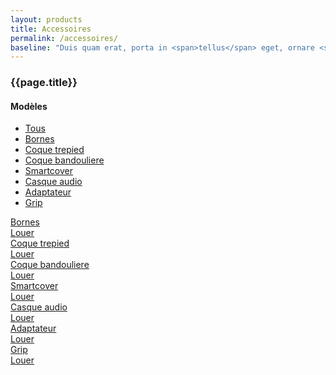 ```yaml
---
layout: products
title: Accessoires
permalink: /accessoires/
baseline: "Duis quam erat, porta in <span>tellus</span> eget, ornare <span>hendrerit</span> nulla.<br>Quisque <span>pretium</span> enim quis justo <span>vehicula</span> congue."
---
```


<div class="container">
    <div class="row">
        <div class="col-md-3 hidden-sm hidden-xs">
          <div class="ec-filters-menu">
            <h3 class="section-title no-margin-top">{{page.title}}</h3>
            <h4>Modèles</h4>
            <ul>
              <li><a href="javascript:void(0);" class="filter" data-filter="all">Tous</a></li>
              <li><a href="javascript:void(0);" class="filter" data-filter=".category-bornes">Bornes</a></li>
              <li><a href="javascript:void(0);" class="filter" data-filter=".category-coque-trepied">Coque trepied</a></li>
              <li><a href="javascript:void(0);" class="filter" data-filter=".category-coque-bandouliere">Coque bandouliere</a></li>
              <li><a href="javascript:void(0);" class="filter" data-filter=".category-smartcover">Smartcover</a></li>
              <li><a href="javascript:void(0);" class="filter" data-filter=".category-casque-audio">Casque audio</a></li>
              <li><a href="javascript:void(0);" class="filter" data-filter=".category-adaptateur">Adaptateur</a></li>
              <li><a href="javascript:void(0);" class="filter" data-filter=".category-grip">Grip</a></li>
            </ul>
          </div>
        </div>
        <div class="col-md-9">
            <div class="row" id="Container">
                <div class="col-sm-4 mix category-bornes" data-price="64900" data-date="20130521" data-popularity="3">
                    <div class="ec-box">
                        <div class="ec-box-header"><a href="#">Bornes</a></div>
                        <a href="#"><img src="{{ '/img/demo/e_img01.jpg' | prepend: site.baseurl }}" alt=""></a>
                        <div class="ec-box-footer text-center">
                            <a href="#" class="btn btn-ar btn-primary btn-sm"><i class="fa fa-shopping-cart"></i> Louer</a>
                        </div>
                    </div>
                </div>
                <div class="col-sm-4 mix category-coque-trepied" data-price="4999" data-date="20130421" data-popularity="8">
                    <div class="ec-box">
                        <div class="ec-box-header"><a href="#">Coque trepied</a></div>
                        <a href="#"><img src="{{ '/img/demo/e_img02.jpg' | prepend: site.baseurl }}" alt=""></a>
                        <div class="ec-box-footer text-center">
                            <a href="#" class="btn btn-ar btn-primary btn-sm"><i class="fa fa-shopping-cart"></i> Louer</a>
                        </div>
                    </div>
                </div>
                <div class="col-sm-4 mix category-coque-bandouliere" data-price="24999" data-date="20121409" data-popularity="7">
                    <div class="ec-box">
                        <div class="ec-box-header"><a href="#">Coque bandouliere</a></div>
                        <a href="#"><img src="{{ '/img/demo/e_img03.jpg' | prepend: site.baseurl }}" alt=""></a>
                        <div class="ec-box-footer text-center">
                            <a href="#" class="btn btn-ar btn-primary btn-sm"><i class="fa fa-shopping-cart"></i> Louer</a>
                        </div>
                    </div>
                </div>
                <div class="col-sm-4 mix category-smartcover" data-price="9995" data-date="20130521" data-popularity="10">
                    <div class="ec-box">
                        <div class="ec-box-header"><a href="#">Smartcover</a></div>
                        <a href="#"><img src="{{ '/img/demo/e_img04.jpg' | prepend: site.baseurl }}" alt=""></a>
                        <div class="ec-box-footer text-center">
                            <a href="#" class="btn btn-ar btn-primary btn-sm"><i class="fa fa-shopping-cart"></i> Louer</a>
                        </div>
                    </div>
                </div>
                <div class="col-sm-4 mix category-casque-audio" data-price="22400" data-date="20111225" data-popularity="9">
                    <div class="ec-box">
                        <div class="ec-box-header"><a href="#">Casque audio</a></div>
                        <a href="#"><img src="{{ '/img/demo/e_img05.jpg' | prepend: site.baseurl }}" alt=""></a>
                        <div class="ec-box-footer text-center">
                            <a href="#" class="btn btn-ar btn-primary btn-sm"><i class="fa fa-shopping-cart"></i> Louer</a>
                        </div>
                    </div>
                </div>
                <div class="col-sm-4 mix category-adaptateur" data-price="49999" data-date="20140102" data-popularity="12">
                    <div class="ec-box">
                        <div class="ec-box-header"><a href="#">Adaptateur</a></div>
                        <a href="#"><img src="{{ '/img/demo/e_img06.jpg' | prepend: site.baseurl }}" alt=""></a>
                        <div class="ec-box-footer text-center">
                            <a href="#" class="btn btn-ar btn-primary btn-sm"><i class="fa fa-shopping-cart"></i> Louer</a>
                        </div>
                    </div>
                </div>
                <div class="col-sm-4 mix category-grip" data-price="49999" data-date="20140102" data-popularity="12">
                    <div class="ec-box">
                        <div class="ec-box-header"><a href="#">Grip</a></div>
                        <a href="#"><img src="{{ '/img/demo/e_img06.jpg' | prepend: site.baseurl }}" alt=""></a>
                        <div class="ec-box-footer text-center">
                            <a href="#" class="btn btn-ar btn-primary btn-sm"><i class="fa fa-shopping-cart"></i> Louer</a>
                        </div>
                    </div>
                </div>
            </div>
        </div>
    </div>
</div> <!-- container -->